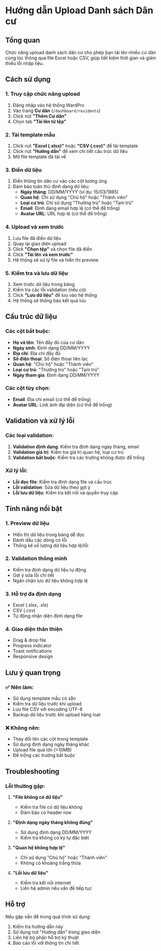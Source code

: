 # Hướng dẫn Upload Danh sách Dân cư

## Tổng quan
Chức năng upload danh sách dân cư cho phép bạn tải lên nhiều cư dân cùng lúc thông qua file Excel hoặc CSV, giúp tiết kiệm thời gian và giảm thiểu lỗi nhập liệu.

## Cách sử dụng

### 1. Truy cập chức năng upload
1. Đăng nhập vào hệ thống WardPro
2. Vào trang **Cư dân** (`/dashboard/residents`)
3. Click nút **"Thêm Cư dân"**
4. Chọn tab **"Tải lên từ tệp"**

### 2. Tải template mẫu
1. Click nút **"Excel (.xlsx)"** hoặc **"CSV (.csv)"** để tải template
2. Click nút **"Hướng dẫn"** để xem chi tiết cấu trúc dữ liệu
3. Mở file template đã tải về

### 3. Điền dữ liệu
1. Điền thông tin dân cư vào các cột tương ứng
2. Đảm bảo tuân thủ định dạng dữ liệu:
   - **Ngày tháng**: DD/MM/YYYY (ví dụ: 15/03/1985)
   - **Quan hệ**: Chỉ sử dụng "Chủ hộ" hoặc "Thành viên"
   - **Loại cư trú**: Chỉ sử dụng "Thường trú" hoặc "Tạm trú"
   - **Email**: Định dạng email hợp lệ (có thể để trống)
   - **Avatar URL**: URL hợp lệ (có thể để trống)

### 4. Upload và xem trước
1. Lưu file đã điền dữ liệu
2. Quay lại giao diện upload
3. Click **"Chọn tệp"** và chọn file đã điền
4. Click **"Tải lên và xem trước"**
5. Hệ thống sẽ xử lý file và hiển thị preview

### 5. Kiểm tra và lưu dữ liệu
1. Xem trước dữ liệu trong bảng
2. Kiểm tra các lỗi validation (nếu có)
3. Click **"Lưu dữ liệu"** để lưu vào hệ thống
4. Hệ thống sẽ thông báo kết quả lưu

## Cấu trúc dữ liệu

### Các cột bắt buộc:
- **Họ và tên**: Tên đầy đủ của cư dân
- **Ngày sinh**: Định dạng DD/MM/YYYY
- **Địa chỉ**: Địa chỉ đầy đủ
- **Số điện thoại**: Số điện thoại liên lạc
- **Quan hệ**: "Chủ hộ" hoặc "Thành viên"
- **Loại cư trú**: "Thường trú" hoặc "Tạm trú"
- **Ngày tham gia**: Định dạng DD/MM/YYYY

### Các cột tùy chọn:
- **Email**: Địa chỉ email (có thể để trống)
- **Avatar URL**: Link ảnh đại diện (có thể để trống)

## Validation và xử lý lỗi

### Các loại validation:
1. **Validation định dạng**: Kiểm tra định dạng ngày tháng, email
2. **Validation giá trị**: Kiểm tra giá trị quan hệ, loại cư trú
3. **Validation bắt buộc**: Kiểm tra các trường không được để trống

### Xử lý lỗi:
- **Lỗi đọc file**: Kiểm tra định dạng file và cấu trúc
- **Lỗi validation**: Sửa dữ liệu theo gợi ý
- **Lỗi lưu dữ liệu**: Kiểm tra kết nối và quyền truy cập

## Tính năng nổi bật

### 1. Preview dữ liệu
- Hiển thị dữ liệu trong bảng dễ đọc
- Đánh dấu các dòng có lỗi
- Thống kê số lượng dữ liệu hợp lệ/lỗi

### 2. Validation thông minh
- Kiểm tra định dạng dữ liệu tự động
- Gợi ý sửa lỗi chi tiết
- Ngăn chặn lưu dữ liệu không hợp lệ

### 3. Hỗ trợ đa định dạng
- Excel (.xlsx, .xls)
- CSV (.csv)
- Tự động nhận diện định dạng file

### 4. Giao diện thân thiện
- Drag & drop file
- Progress indicator
- Toast notifications
- Responsive design

## Lưu ý quan trọng

### ✅ Nên làm:
- Sử dụng template mẫu có sẵn
- Kiểm tra dữ liệu trước khi upload
- Lưu file CSV với encoding UTF-8
- Backup dữ liệu trước khi upload hàng loạt

### ❌ Không nên:
- Thay đổi tên các cột trong template
- Sử dụng định dạng ngày tháng khác
- Upload file quá lớn (>10MB)
- Để trống các trường bắt buộc

## Troubleshooting

### Lỗi thường gặp:

1. **"File không có dữ liệu"**
   - Kiểm tra file có dữ liệu không
   - Đảm bảo có header row

2. **"Định dạng ngày tháng không đúng"**
   - Sử dụng định dạng DD/MM/YYYY
   - Kiểm tra không có ký tự đặc biệt

3. **"Quan hệ không hợp lệ"**
   - Chỉ sử dụng "Chủ hộ" hoặc "Thành viên"
   - Không có khoảng trắng thừa

4. **"Lỗi lưu dữ liệu"**
   - Kiểm tra kết nối internet
   - Liên hệ admin nếu vấn đề tiếp tục

## Hỗ trợ

Nếu gặp vấn đề trong quá trình sử dụng:
1. Kiểm tra hướng dẫn này
2. Sử dụng nút "Hướng dẫn" trong giao diện
3. Liên hệ bộ phận hỗ trợ kỹ thuật
4. Báo cáo lỗi với thông tin chi tiết
